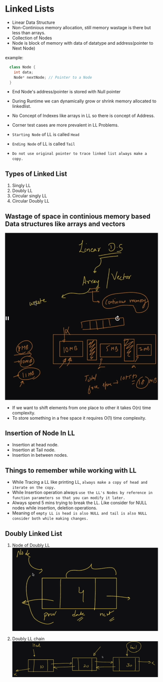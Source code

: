 # Linked Lists

- Linear Data Structure
- Non-Continious memory allocation, still memory wastage is there but less than arrays.
- Collection of Nodes
- Node is block of memory with data of datatype and address(pointer to Next Node)

example:

```c++
  class Node {
    int data;
    Node* nextNode; // Pointer to a Node
  }
```

- End Node's address/pointer is stored with Null pointer
- During Runtime we can dynamically grow or shrink memory allocated to linkedlist.
- No Concept of Indexes like arrays in LL so there is concept of Address.
- Corner test cases are more prevalent in LL Problems.
- `Starting Node` of LL is called `Head`
- `Ending Node` of LL is called `Tail`

- `Do not use original pointer to trace linked list always make a copy.`

## Types of Linked List

1. Singly LL
2. Doubly LL
3. Circular singly LL
4. Circular Doubly LL

## Wastage of space in continious memory based Data structures like arrays and vectors

![Image](./assets//LinearDS.png)

- If we want to shift elements from one place to other it takes O(n) time complexity.
- To store something in a free space it requires O(1) time complexity.

## Insertion of Node In LL

- Insertion at head node.
- Insertion at Tail node.
- Insertion in between nodes.

## Things to remember while working with LL

- While Tracing a LL like printing LL, `always make a copy of head and iterate on the copy.`
- While Insertion operation always `use the LL's Nodes by reference in function parameters so that you can modify it later.`
- Always spend 5 mins trying to break the LL. Like consider for NULL nodes while insertion, deletion operations.
- Meaning of `empty LL is head is also NULL and tail is also NULL consider both while making changes.`

## Doubly Linked List

1. Node of Doubly LL
![Node](./assets//doublyLLNode.png)

2. Doubly LL chain
![DoublyLL](./assets//doublyLL.png)
